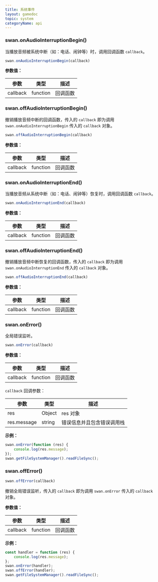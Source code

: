 ```yaml
---
title: 系统事件
layout: gamedoc
topic: system
categoryName: api
---
```



### swan.onAudioInterruptionBegin()

当播放音频被系统中断（如：电话、闹钟等）时，调用回调函数 `callback`。

```js
swan.onAudioInterruptionBegin(callback)
```

**参数值：**

|参数|类型|描述|
|-|-|-|
|callback|function|回调函数|


### swan.offAudioInterruptionBegin()

撤销播放音频中断的回调函数，传入的 `callback` 即为调用 `swan.onAudioInterruptionBegin` 传入的 `callback` 对象。

```js
swan.offAudioInterruptionBegin(callback)
```

**参数值：**

|参数|类型|描述|
|-|-|-|
|callback|function|回调函数|


### swan.onAudioInterruptionEnd()

当播放音频从系统中断（如：电话、闹钟等）恢复时，调用回调函数 `callback`。

```js
swan.onAudioInterruptionEnd(callback)
```

**参数值：**

|参数|类型|描述|
|-|-|-|
|callback|function|回调函数|


### swan.offAudioInterruptionEnd()

撤销播放音频中断恢复的回调函数，传入的 `callback` 即为调用 `swan.onAudioInterruptionEnd` 传入的 `callback` 对象。

```js
swan.offAudioInterruptionEnd(callback)
```

**参数值：**

|参数|类型|描述|
|-|-|-|
|callback|function|回调函数|



### swan.onError()

全局错误监听。

```js
swan.onError(callback)
```

**参数值：**

|参数|类型|描述|
|-|-|-|
|callback|function|回调函数|

`callback` 回调参数：

|参数|类型|描述|
|-|-|-|
|res|Object|res 对象|
|res.message|string|错误信息并且包含错误调用栈|

**示例：**

```js
swan.onError(function (res) {
    console.log(res.message);
});
swan.getFileSystemManager().readFileSync();
```


### swan.offError()

```js
swan.offError(callback)
```

撤销全局错误监听，传入的 `callback` 即为调用 `swan.onError` 传入的 `callback` 对象。

**参数值：**

|参数|类型|描述|
|-|-|-|
|callback|function|回调函数|

**示例：**

```js
const handler = function (res) {
    console.log(res.message);
};
swan.onError(handler);
swan.offError(handler);
swan.getFileSystemManager().readFileSync();
```
